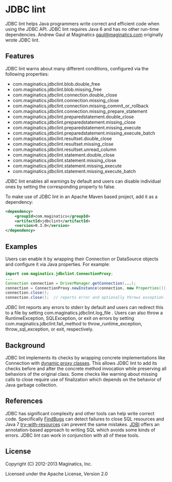 JDBC lint
=========
JDBC lint helps Java programmers write correct and efficient code when using
the JDBC API.  JDBC lint requires Java 6 and has no other run-time
dependencies.  Andrew Gaul at Maginatics <gaul@maginatics.com> originally wrote
JDBC lint.

Features
--------
JDBC lint warns about many different conditions, configured via the following
properties:

* com.maginatics.jdbclint.blob.double\_free
* com.maginatics.jdbclint.blob.missing\_free
* com.maginatics.jdbclint.connection.double\_close
* com.maginatics.jdbclint.connection.missing\_close
* com.maginatics.jdbclint.connection.missing\_commit\_or\_rollback
* com.maginatics.jdbclint.connection.missing\_prepare\_statement
* com.maginatics.jdbclint.preparedstatement.double\_close
* com.maginatics.jdbclint.preparedstatement.missing\_close
* com.maginatics.jdbclint.preparedstatement.missing\_execute
* com.maginatics.jdbclint.preparedstatement.missing\_execute\_batch
* com.maginatics.jdbclint.resultset.double\_close
* com.maginatics.jdbclint.resultset.missing\_close
* com.maginatics.jdbclint.resultset.unread\_column
* com.maginatics.jdbclint.statement.double\_close
* com.maginatics.jdbclint.statement.missing\_close
* com.maginatics.jdbclint.statement.missing\_execute
* com.maginatics.jdbclint.statement.missing\_execute\_batch

JDBC lint enables all warnings by default and users can disable individual ones
by setting the corresponding property to false.

To make use of JDBC lint in an Apache Maven based project, add it as a
dependency:

```xml
<dependency>
    <groupId>com.maginatics</groupId>
    <artifactId>jdbclint</artifactId>
    <version>0.3.0</version>
</dependency>
```

Examples
--------
Users can enable it by wrapping their Connection or DataSource objects and
configure it via Java properties.  For example:

```java
import com.maginatics.jdbclint.ConnectionProxy;
...
Connection connection = DriverManager.getConnection(...);
connection = ConnectionProxy.newInstance(connection, new Properties());
connection.close();
connection.close();  // reports error and optionally throws exception
```

JDBC lint reports any errors to stderr by default and users can redirect this
to a file by setting com.maginatics.jdbclint.log\_file .  Users can also throw
a RuntimeException, SQLException, or exit on errors by setting
com.maginatics.jdbclint.fail\_method to throw\_runtime\_exception,
throw\_sql\_exception, or exit, respectively.

Background
----------
JDBC lint implements its checks by wrapping concrete implementations like
Connection with
[dynamic proxy classes](http://docs.oracle.com/javase/6/docs/api/java/lang/reflect/Proxy.html).
This allows JDBC lint to add its checks before and
after the concrete method invocation while preserving all behaviors of the
original class.  Some checks like warning about missing calls to close require
use of finalization which depends on the behavior of Java garbage collection.

References
----------
JDBC has significant complexity and other tools can help write correct code.
Specifically [FindBugs](http://findbugs.sourceforge.net/)
can detect failures to close SQL resources and Java 7
[try-with-resources](http://docs.oracle.com/javase/tutorial/essential/exceptions/tryResourceClose.html)
can prevent the same mistakes.
[JDBI](http://jdbi.org/) offers an
annotation-based approach to writing SQL which avoids some kinds of errors.
JDBC lint can work in conjunction with all of these tools.

License
-------
Copyright (C) 2012-2013 Maginatics, Inc.

Licensed under the Apache License, Version 2.0
